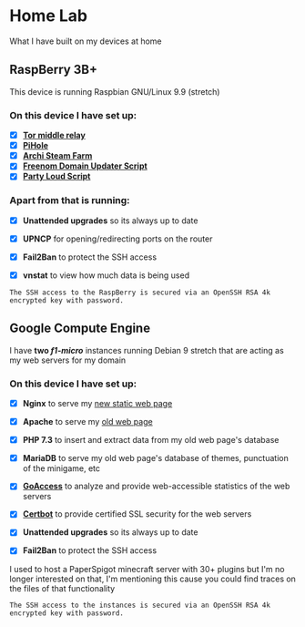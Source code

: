# Home Lab
What I have built on my devices at home

## RaspBerry 3B+
This device is running Raspbian GNU/Linux 9.9 (stretch) 

### On this device I have set up:
- [x] **[Tor middle relay](https://trac.torproject.org/projects/tor/wiki/TorRelayGuide)**
- [x] **[PiHole](https://github.com/pi-hole/pi-hole)**
- [x] **[Archi Steam Farm](https://github.com/JustArchiNET/ArchiSteamFarm)**
- [x] **[Freenom Domain Updater Script](https://github.com/mkorthof/freenom-script)**
- [x] **[Party Loud Script](https://github.com/realtho/PartyLoud)**

### Apart from that is running:
- [x] **Unattended upgrades** so its always up to date

- [x] **UPNCP** for opening/redirecting ports on the router

- [x] **Fail2Ban** to protect the SSH access

- [x] **vnstat** to view how much data is being used

```The SSH access to the RaspBerry is secured via an OpenSSH RSA 4k encrypted key with password.```


## Google Compute Engine
I have **two *f1-micro*** instances running Debian 9 stretch that are acting as my web servers for my domain

### On this device I have set up:
- [x] **Nginx** to serve my [new static web page](https://akbal.dev/)

- [x] **Apache** to serve my [old web page](https://old.akbal.dev/)

- [x] **PHP 7.3** to insert and extract data from my old web page's database

- [x] **MariaDB** to serve my old web page's database of themes, punctuation of the minigame, etc

- [x] **[GoAccess](https://goaccess.io/)** to analyze and provide web-accessible statistics of the web servers

- [x] **[Certbot](https://letsencrypt.org/)** to provide certified SSL security for the web servers

- [x] **Unattended upgrades** so its always up to date

- [x] **Fail2Ban** to protect the SSH access

I used to host a PaperSpigot minecraft server with 30+ plugins but I'm no longer interested on that, I'm mentioning this cause you could find traces on the files of that functionality

```The SSH access to the instances is secured via an OpenSSH RSA 4k encrypted key with password.```
